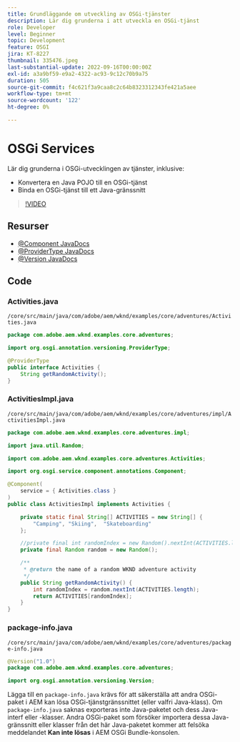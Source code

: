 ```yaml
---
title: Grundläggande om utveckling av OSGi-tjänster
description: Lär dig grunderna i att utveckla en OSGi-tjänst
role: Developer
level: Beginner
topic: Development
feature: OSGI
jira: KT-8227
thumbnail: 335476.jpeg
last-substantial-update: 2022-09-16T00:00:00Z
exl-id: a3a9bf59-e9a2-4322-ac93-9c12c70b9a75
duration: 505
source-git-commit: f4c621f3a9caa8c2c64b8323312343fe421a5aee
workflow-type: tm+mt
source-wordcount: '122'
ht-degree: 0%

---
```


# OSGi Services

Lär dig grunderna i OSGi-utvecklingen av tjänster, inklusive:

+ Konvertera en Java POJO till en OSGi-tjänst
+ Binda en OSGi-tjänst till ett Java-gränssnitt

>[!VIDEO](https://video.tv.adobe.com/v/335476?quality=12&learn=on)

## Resurser

+ [@Component JavaDocs](https://javadoc.io/doc/com.adobe.aem/aem-sdk-api/latest/org/osgi/service/component/annotations/Component.html)
+ [@ProviderType JavaDocs](https://javadoc.io/doc/com.adobe.aem/aem-sdk-api/latest/org/osgi/annotation/versioning/ProviderType.html)
+ [@Version JavaDocs](https://javadoc.io/doc/com.adobe.aem/aem-sdk-api/latest/org/osgi/annotation/versioning/Version.html)

## Code

### Activities.java

`/core/src/main/java/com/adobe/aem/wknd/examples/core/adventures/Activities.java`

```java
package com.adobe.aem.wknd.examples.core.adventures;

import org.osgi.annotation.versioning.ProviderType;

@ProviderType
public interface Activities {    
    String getRandomActivity();
}
```

### ActivitiesImpl.java

`/core/src/main/java/com/adobe/aem/wknd/examples/core/adventures/impl/ActivitiesImpl.java`

```java
package com.adobe.aem.wknd.examples.core.adventures.impl;

import java.util.Random;

import com.adobe.aem.wknd.examples.core.adventures.Activities;

import org.osgi.service.component.annotations.Component;

@Component(
    service = { Activities.class }
)
public class ActivitiesImpl implements Activities {

    private static final String[] ACTIVITIES = new String[] { 
        "Camping", "Skiing",  "Skateboarding"
    };

    //private final int randomIndex = new Random().nextInt(ACTIVITIES.length);
    private final Random random = new Random();

    /**
     * @return the name of a random WKND adventure activity
     */
    public String getRandomActivity() {
        int randomIndex = random.nextInt(ACTIVITIES.length);
        return ACTIVITIES[randomIndex];
    }    
}
```

### package-info.java

`/core/src/main/java/com/adobe/aem/wknd/examples/core/adventures/package-info.java`

```java
@Version("1.0")
package com.adobe.aem.wknd.examples.core.adventures;

import org.osgi.annotation.versioning.Version;
```

Lägga till en `package-info.java` krävs för att säkerställa att andra OSGi-paket i AEM kan lösa OSGi-tjänstgränssnittet (eller valfri Java-klass). Om `package-info.java` saknas exporteras inte Java-paketet och dess Java-interf eller -klasser. Andra OSGi-paket som försöker importera dessa Java-gränssnitt eller klasser från det här Java-paketet kommer att felsöka meddelandet __Kan inte lösas__ i AEM OSGi Bundle-konsolen.
